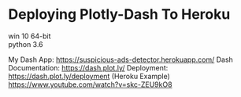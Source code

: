# Deploying Plotly-Dash To Heroku
win 10 64-bit <br>
python 3.6

My Dash App: https://suspicious-ads-detector.herokuapp.com/
Dash Documentation: https://dash.plot.ly/
Deployment: 
https://dash.plot.ly/deployment (Heroku Example)
https://www.youtube.com/watch?v=skc-ZEU9kO8
